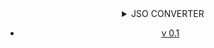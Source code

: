 <div align="center">
	<details>
		<summary>JSO CONVERTER</summary>
		<img alt="prev" src="./preview.png">
	</details>
	<ul>
		<li>
			<u>v 0.1</u>
		</li>
	</ul>
<div>
